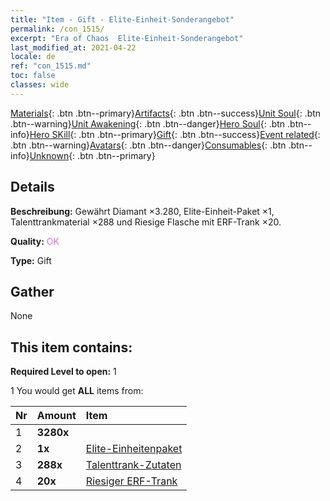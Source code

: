 ```yaml
---
title: "Item - Gift - Elite-Einheit-Sonderangebot"
permalink: /con_1515/
excerpt: "Era of Chaos  Elite-Einheit-Sonderangebot"
last_modified_at: 2021-04-22
locale: de
ref: "con_1515.md"
toc: false
classes: wide
---
```

 [Materials](/ItemsDE/){: .btn .btn--primary}[Artifacts](/ItemsDE/Artifacts/){: .btn .btn--success}[Unit Soul](/ItemsDE/UnitSoul/){: .btn .btn--warning}[Unit Awakening](/ItemsDE/UnitAwakening/){: .btn .btn--danger}[Hero Soul](/ItemsDE/HeroSoul/){: .btn .btn--info}[Hero SKill](/ItemsDE/HeroSkill/){: .btn .btn--primary}[Gift](/ItemsDE/Gift/){: .btn .btn--success}[Event related](/ItemsDE/Events/){: .btn .btn--warning}[Avatars](/ItemsDE/Avatars/){: .btn .btn--danger}[Consumables](/ItemsDE/Consumables/){: .btn .btn--info}[Unknown](/ItemsDE/Unknown/){: .btn .btn--primary}

## Details
 **Beschreibung:** Gewährt Diamant ×3.280, Elite-Einheit-Paket ×1, Talenttrankmaterial ×288 und Riesige Flasche mit ERF-Trank ×20.

 **Quality:** <span style="color: #DA70D6">OK</span>

 **Type:** Gift

## Gather

  None

## This item contains:

 **Required Level to open:** 1

 1 You would get **ALL** items  from:

  | Nr | Amount |     Item    |
  |:---|:-------|:------------|
  | 1 |  **3280x** | <i class="fas fa-gem"/> |  | 
  | 2 |  **1x** | [Elite-Einheitenpaket](/ItemsDE/con_1361/) |  | 
  | 3 |  **288x** | [Talenttrank-Zutaten](/ItemsDE/con_1120/) |  | 
  | 4 |  **20x** | [Riesiger ERF-Trank](/ItemsDE/con_703/) |  | 
